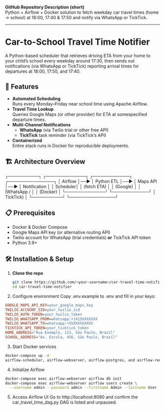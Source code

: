 **GitHub Repository Description (short)**  
Python + Airflow + Docker solution to fetch weekday car travel times (home → school) at 18:00, 17:40 & 17:50 and notify via WhatsApp or TickTick.

---

# Car-to-School Travel Time Notifier

A Python-based scheduler that retrieves driving ETA from your home to your child’s school every weekday around 17:30, then sends out notifications (via WhatsApp or TickTick) reporting arrival times for departures at 18:00, 17:50, and 17:40.

## 🚀 Features
- **Automated Scheduling**  
  Runs every Monday–Friday near school time using Apache Airflow.
- **Travel Time Lookup**  
  Queries Google Maps (or other provider) for ETA at somespecified departure times.
- **Multi-Channel Notifications**  
  - **WhatsApp** (via Twilio trial or other free API)  
  - **TickTick** task reminder (via TickTick’s API)
- **Containerized**  
  Entire stack runs in Docker for reproducible deployments.

## 🏗️ Architecture Overview
┌──────────┐ ┌─────────────┐ ┌────────────┐ ┌───────────────┐
│ Airflow │──▶ │ Python ETL │──▶ │ Maps API │──▶ │ Notification │
│ Scheduler│ │ (fetch ETA) │ │ (Google) │ │ (WhatsApp / │
│ (Docker) │ └─────────────┘ └────────────┘ │ TickTick) │
└──────────┘ └───────────────┘


## 📋 Prerequisites
- Docker & Docker Compose  
- Google Maps API key (or alternative routing API)  
- Twilio account for WhatsApp (trial credentials) **or** TickTick API token  
- Python 3.9+

## 🛠️ Installation & Setup

1. **Clone the repo**  
   ```bash
   git clone https://github.com/<your-username>/car-travel-time-notifier.git
   cd car-travel-time-notifier

2. Configure environment
Copy .env.example to .env and fill in your keys:

```ini
GOOGLE_MAPS_API_KEY=your_google_maps_key
TWILIO_ACCOUNT_SID=your_twilio_sid
TWILIO_AUTH_TOKEN=your_twilio_token
TWILIO_WHATSAPP_FROM=whatsapp:+1415XXXXXXX
TWILIO_WHATSAPP_TO=whatsapp:+55XXXXXXXXX
TICKTICK_API_TOKEN=your_ticktick_token
HOME_ADDRESS="Rua Exemplo, 123, São Paulo, Brazil"
SCHOOL_ADDRESS="Av. Escola, 456, São Paulo, Brazil"
```
3. Start Docker services

```bash
docker-compose up -d
airflow-scheduler, airflow-webserver, airflow-postgres, and airflow-redis will spin up.
```
4. Initialize Airflow

```bash
docker-compose exec airflow-webserver airflow db init
docker-compose exec airflow-webserver airflow users create \
  --username admin --password admin --firstname Admin --lastname User --role Admin --email you@example.com
```

5. Access Airflow UI
Go to http://localhost:8080 and confirm the car_travel_time_dag.py DAG is listed and unpaused.

